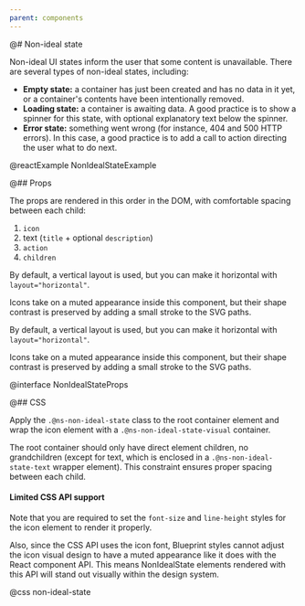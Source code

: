```yaml
---
parent: components
---
```


@# Non-ideal state

Non-ideal UI states inform the user that some content is unavailable. There are several types of
non-ideal states, including:

* **Empty state:** a container has just been created and has no data in it yet,
  or a container's contents have been intentionally removed.
* **Loading state:** a container is awaiting data. A good practice is to show a
  spinner for this state, with optional explanatory text below the spinner.
* **Error state:** something went wrong (for instance, 404 and 500 HTTP errors).
  In this case, a good practice is to add a call to action directing the user
  what to do next.

@reactExample NonIdealStateExample

@## Props

The props are rendered in this order in the DOM, with comfortable spacing between each child:

1. `icon`
1. text (`title` + optional `description`)
1. `action`
1. `children`

By default, a vertical layout is used, but you can make it horizontal with `layout="horizontal"`.

Icons take on a muted appearance inside this component, but their shape contrast is preserved
by adding a small stroke to the SVG paths.

By default, a vertical layout is used, but you can make it horizontal with `layout="horizontal"`.

Icons take on a muted appearance inside this component, but their shape contrast is preserved
by adding a small stroke to the SVG paths.

@interface NonIdealStateProps

@## CSS

Apply the `.@ns-non-ideal-state` class to the root container element and wrap the icon
element with a `.@ns-non-ideal-state-visual` container.

The root container should only have direct element children, no grandchildren (except
for text, which is enclosed in a `.@ns-non-ideal-state-text` wrapper element). This
constraint ensures proper spacing between each child.

<div class="@ns-callout @ns-intent-warning @ns-icon-warning-sign">
    <h4 class="@ns-heading">Limited CSS API support</h4>

Note that you are required to set the `font-size` and `line-height` styles for
the icon element to render it properly.

Also, since the CSS API uses the icon font, Blueprint styles cannot adjust the icon visual
design to have a muted appearance like it does with the React component API. This means
NonIdealState elements rendered with this API will stand out visually within the design system.
</div>

@css non-ideal-state
